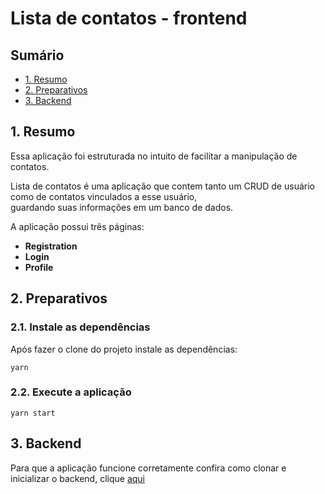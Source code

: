 # Lista de contatos - frontend

## Sumário

- [1. Resumo](#1-resumo)
- [2. Preparativos](#2-preparativos)
- [3. Backend](#3-backend)

## 1. Resumo

Essa aplicação foi estruturada no intuito de facilitar a manipulação de contatos.

Lista de contatos é uma aplicação que contem tanto um CRUD de usuário como de contatos vinculados a esse usuário, <br/>
guardando suas informações em um banco de dados.

A aplicação possui três páginas:

- **Registration**
- **Login**
- **Profile**

## 2. Preparativos

### 2.1. Instale as dependências

Após fazer o clone do projeto instale as dependências:

```shell
yarn
```

### 2.2. Execute a aplicação

```shell
yarn start
```

## 3. Backend

Para que a aplicação funcione corretamente confira como clonar e inicializar o backend, clique <a href="https://github.com/erickmarchetti/lista-de-contatos-frontend" target="_blank">aqui</a>
